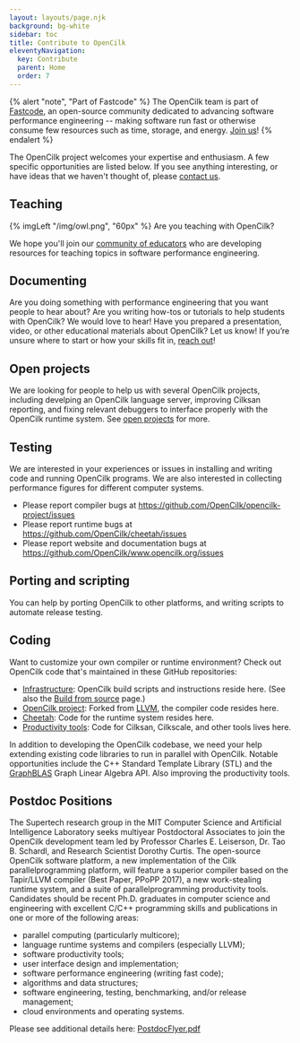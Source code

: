 ```yaml
---
layout: layouts/page.njk
background: bg-white
sidebar: toc
title: Contribute to OpenCilk
eleventyNavigation:
  key: Contribute
  parent: Home
  order: 7
---
```

{% alert "note", "Part of Fastcode" %}
The OpenCilk team is part of [Fastcode](https://fastcode.org), an open-source community dedicated to advancing software performance engineering -- making software run fast or otherwise consume few resources such as time, storage, and energy. [Join us](https://fastcode.org/get-involved/)!
{% endalert %}

The OpenCilk project welcomes your expertise and enthusiasm. A few specific opportunities are listed below. If you see anything interesting, or have ideas that we haven't thought of, please [contact us](/contribute/contact/).

## Teaching

{% imgLeft "/img/owl.png", "60px" %}
Are you teaching with OpenCilk?

We hope you'll join our [community of educators](/community/teach-performance) who are developing resources for teaching topics in software performance engineering.

## Documenting
Are you doing something with performance engineering that you want people to hear about? Are you writing how-tos or tutorials to help students with OpenCilk? We would love to hear! Have you prepared a presentation, video, or other educational materials about OpenCilk? Let us know! If you’re unsure where to start or how your skills fit in, [reach out](/contribute/contact/)! 

## Open projects
We are looking for people to help us with several OpenCilk projects, including develping an OpenCilk language server, improving Cilksan reporting, and fixing relevant debuggers to interface properly with the OpenCilk runtime system. See [open projects](./open-projects) for more.

## Testing
We are interested in your experiences or issues in installing and writing code and running OpenCilk programs.
We are also interested in collecting performance figures for different computer systems.
- Please report compiler bugs at https://github.com/OpenCilk/opencilk-project/issues
- Please report runtime bugs at https://github.com/OpenCilk/cheetah/issues
- Please report website and documentation bugs at https://github.com/OpenCilk/www.opencilk.org/issues

## Porting and scripting
You can help by porting OpenCilk to other platforms, and writing scripts to automate release testing.

## Coding
Want to customize your own compiler or runtime environment? Check out OpenCilk code that's maintained in these GitHub repositories:

- [Infrastructure](https://github.com/OpenCilk/infrastructure): OpenCilk build scripts and instructions reside here. (See also the [Build from source](/doc/users-guide/build-opencilk-from-source/) page.)
- [OpenCilk project](https://github.com/OpenCilk/opencilk-project): Forked from [LLVM](https://github.com/llvm/llvm-project), the compiler code resides here.
- [Cheetah](https://github.com/OpenCilk/cheetah): Code for the runtime system resides here.
- [Productivity tools](https://github.com/OpenCilk/productivity-tools): Code for Cilksan, Cilkscale, and other tools lives here.

In addition to developing the OpenCilk codebase, we need your help extending existing code libraries to run in parallel with OpenCilk. Notable opportunities include the C++ Standard Template Library (STL) and the [GraphBLAS](https://graphblas.org/) Graph Linear Algebra API.  Also improving the productivity tools.

## Postdoc Positions

The Supertech research group in the MIT Computer Science and Artificial Intelligence Laboratory seeks multiyear Postdoctoral Associates to join the OpenCilk development team led by Professor Charles E. Leiserson, Dr. Tao B. Schardl, and Research Scientist Dorothy Curtis. The open-source OpenCilk software platform, a new implementation of the Cilk parallelprogramming platform, will feature a superior compiler based on the Tapir/LLVM compiler (Best Paper, PPoPP 2017), a new work-stealing runtime system, and a suite of parallelprogramming productivity tools. Candidates should be recent Ph.D. graduates in computer science and engineering with excellent C/C++ programming skills and publications in one or more of the following areas:
- parallel computing (particularly multicore);
- language runtime systems and compilers (especially LLVM);
- software productivity tools;
- user interface design and implementation;
- software performance engineering (writing fast code);
- algorithms and data structures;
- software engineering, testing, benchmarking, and/or release management;
- cloud environments and operating systems.

Please see additional details here:
[PostdocFlyer.pdf](https://github.com/OpenCilk/www.opencilk.org/files/8886546/PostdocFlyer.pdf)